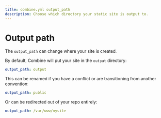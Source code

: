```yaml
---
title: combine.yml output_path
description: Choose which directory your static site is output to.
---
```


# Output path

The `output_path` can change where your site is created.

By default, Combine will put your site in the `output` directory:

```yaml
output_path: output
```

This can be renamed if you have a conflict or are transitioning from another convention:

```yaml
output_path: public
```

Or can be redirected out of your repo entirely:

```yaml
output_path: /var/www/mysite
```
